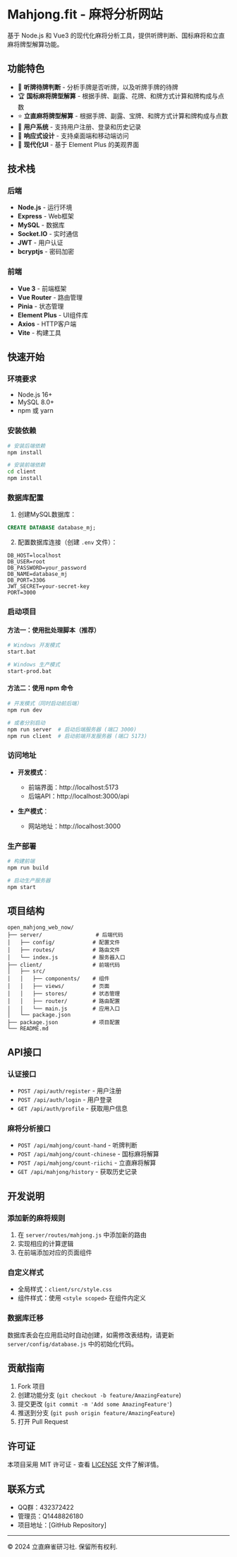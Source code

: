 # Mahjong.fit - 麻将分析网站

基于 Node.js 和 Vue3 的现代化麻将分析工具，提供听牌判断、国标麻将和立直麻将牌型解算功能。

## 功能特色

- 🎯 **听牌待牌判断** - 分析手牌是否听牌，以及听牌手牌的待牌
- 🏆 **国标麻将牌型解算** - 根据手牌、副露、花牌、和牌方式计算和牌构成与点数
- ⭐ **立直麻将牌型解算** - 根据手牌、副露、宝牌、和牌方式计算和牌构成与点数
- 👤 **用户系统** - 支持用户注册、登录和历史记录
- 📱 **响应式设计** - 支持桌面端和移动端访问
- 🎨 **现代化UI** - 基于 Element Plus 的美观界面

## 技术栈

### 后端
- **Node.js** - 运行环境
- **Express** - Web框架
- **MySQL** - 数据库
- **Socket.IO** - 实时通信
- **JWT** - 用户认证
- **bcryptjs** - 密码加密

### 前端
- **Vue 3** - 前端框架
- **Vue Router** - 路由管理
- **Pinia** - 状态管理
- **Element Plus** - UI组件库
- **Axios** - HTTP客户端
- **Vite** - 构建工具

## 快速开始

### 环境要求
- Node.js 16+
- MySQL 8.0+
- npm 或 yarn

### 安装依赖

```bash
# 安装后端依赖
npm install

# 安装前端依赖
cd client
npm install
```

### 数据库配置

1. 创建MySQL数据库：
```sql
CREATE DATABASE database_mj;
```

2. 配置数据库连接（创建 `.env` 文件）：
```env
DB_HOST=localhost
DB_USER=root
DB_PASSWORD=your_password
DB_NAME=database_mj
DB_PORT=3306
JWT_SECRET=your-secret-key
PORT=3000
```

### 启动项目

#### 方法一：使用批处理脚本（推荐）
```bash
# Windows 开发模式
start.bat

# Windows 生产模式
start-prod.bat
```

#### 方法二：使用 npm 命令
```bash
# 开发模式（同时启动前后端）
npm run dev

# 或者分别启动
npm run server  # 启动后端服务器 (端口 3000)
npm run client  # 启动前端开发服务器 (端口 5173)
```

### 访问地址

- **开发模式**：
  - 前端界面：http://localhost:5173
  - 后端API：http://localhost:3000/api

- **生产模式**：
  - 网站地址：http://localhost:3000

### 生产部署

```bash
# 构建前端
npm run build

# 启动生产服务器
npm start
```

## 项目结构

```
open_mahjong_web_now/
├── server/                 # 后端代码
│   ├── config/            # 配置文件
│   ├── routes/            # 路由文件
│   └── index.js           # 服务器入口
├── client/                # 前端代码
│   ├── src/
│   │   ├── components/    # 组件
│   │   ├── views/         # 页面
│   │   ├── stores/        # 状态管理
│   │   ├── router/        # 路由配置
│   │   └── main.js        # 应用入口
│   └── package.json
├── package.json           # 项目配置
└── README.md
```

## API接口

### 认证接口
- `POST /api/auth/register` - 用户注册
- `POST /api/auth/login` - 用户登录
- `GET /api/auth/profile` - 获取用户信息

### 麻将分析接口
- `POST /api/mahjong/count-hand` - 听牌判断
- `POST /api/mahjong/count-chinese` - 国标麻将解算
- `POST /api/mahjong/count-riichi` - 立直麻将解算
- `GET /api/mahjong/history` - 获取历史记录

## 开发说明

### 添加新的麻将规则
1. 在 `server/routes/mahjong.js` 中添加新的路由
2. 实现相应的计算逻辑
3. 在前端添加对应的页面组件

### 自定义样式
- 全局样式：`client/src/style.css`
- 组件样式：使用 `<style scoped>` 在组件内定义

### 数据库迁移
数据库表会在应用启动时自动创建，如需修改表结构，请更新 `server/config/database.js` 中的初始化代码。

## 贡献指南

1. Fork 项目
2. 创建功能分支 (`git checkout -b feature/AmazingFeature`)
3. 提交更改 (`git commit -m 'Add some AmazingFeature'`)
4. 推送到分支 (`git push origin feature/AmazingFeature`)
5. 打开 Pull Request

## 许可证

本项目采用 MIT 许可证 - 查看 [LICENSE](LICENSE) 文件了解详情。

## 联系方式

- QQ群：432372422
- 管理员：Q1448826180
- 项目地址：[GitHub Repository]

---

© 2024 立直麻雀研习社. 保留所有权利. 